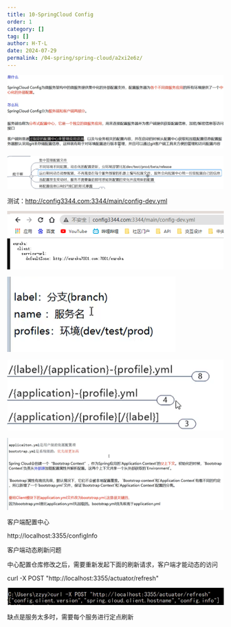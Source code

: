 ```yaml
---
title: 10-SpringCloud Config
order: 1
category: []
tag: []
author: H·T·L
date: 2024-07-29
permalink: /04-spring/spring-cloud/a2xi2e6z/
---
```

![image-20210404163258673](img/image-20210404163258673.png)

![image-20210404163308937](img/image-20210404163308937.png)







测试：http://config3344.com:3344/main/config-dev.yml

![image-20210404165547946](img/image-20210404165547946.png)

![image-20210404170145645](img/image-20210404170145645.png)

![image-20210404165948357](img/image-20210404165948357.png)







![image-20210404171407521](img/image-20210404171407521.png)



客户端配置中心

http://localhost:3355/configInfo



客户端动态刷新问题

中心配置仓库修改之后，需要重新发起下面的刷新请求，客户端才能动态的访问

curl -X POST "http://localhost:3355/actuator/refresh"

![image-20210404180844711](img/image-20210404180844711.png)

缺点是服务太多时，需要每个服务进行定点刷新













